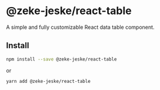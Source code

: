 # @zeke-jeske/react-table

A simple and fully customizable React data table component.

## Install 

```sh
npm install --save @zeke-jeske/react-table
```

or

```sh
yarn add @zeke-jeske/react-table
```
